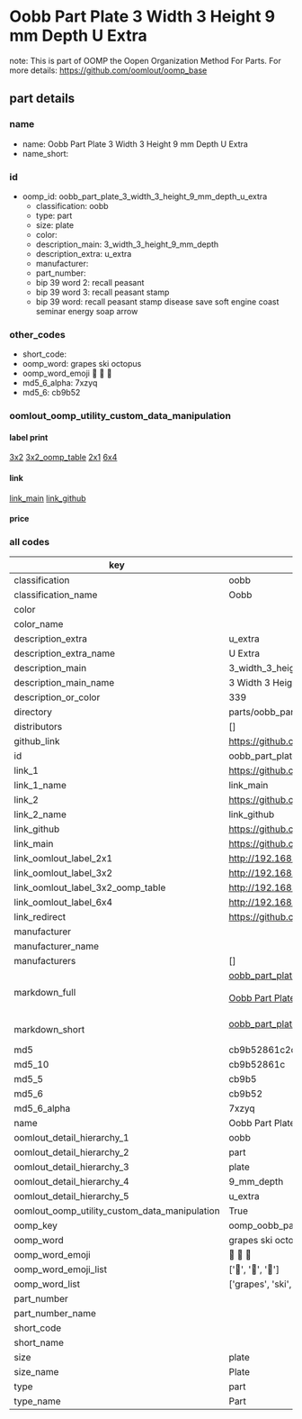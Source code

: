 # Oobb Part Plate 3 Width 3 Height 9 mm Depth U Extra  

note: This is part of OOMP the Oopen Organization Method For Parts. For more details: https://github.com/oomlout/oomp_base

##  part details
  







### name
* name: Oobb Part Plate 3 Width 3 Height 9 mm Depth U Extra
* name_short: 
### id
* oomp_id: oobb_part_plate_3_width_3_height_9_mm_depth_u_extra
  * classification: oobb
  * type: part
  * size: plate
  * color: 
  * description_main: 3_width_3_height_9_mm_depth
  * description_extra: u_extra
  * manufacturer: 
  * part_number: 
  * bip 39 word 2: recall peasant
  * bip 39 word 3: recall peasant stamp
  * bip 39 word: recall peasant stamp disease save soft engine coast seminar energy soap arrow

### other_codes
* short_code: 
* oomp_word: grapes ski octopus
* oomp_word_emoji :grapes: :ski: :octopus:
* md5_6_alpha: 7xzyq
* md5_6: cb9b52






### oomlout_oomp_utility_custom_data_manipulation
#### label print
[3x2](http://192.168.1.245:1112/?label=oomp%207xzyq)
[3x2_oomp_table](http://192.168.1.108:1112/?label=oomp%207xzyq)
[2x1](http://192.168.1.242:1112/?label=oomp%207xzyq)
[6x4](http://192.168.1.55:1112/?label=oomp%207xzyq)    

#### link

[link_main](https://github.com/oomlout/oomlout_oomp_version_1_messy/tree/main/parts/oobb_part_plate_3_width_3_height_9_mm_depth_u_extra) [link_github](https://github.com/oomlout/oomlout_oomp_version_1_messy/tree/main/parts/oobb_part_plate_3_width_3_height_9_mm_depth_u_extra)                             

#### price







### all codes 
| key | value |  
| --- | --- |  
| classification | oobb |  
| classification_name | Oobb |  
| color |  |  
| color_name |  |  
| description_extra | u_extra |  
| description_extra_name | U Extra |  
| description_main | 3_width_3_height_9_mm_depth |  
| description_main_name | 3 Width 3 Height 9 mm Depth |  
| description_or_color | 339 |  
| directory | parts/oobb_part_plate_3_width_3_height_9_mm_depth_u_extra |  
| distributors | [] |  
| github_link | https://github.com/oomlout/oomlout_oomp_part_src/tree/main/parts/oobb_part_plate_3_width_3_height_9_mm_depth_u_extra |  
| id | oobb_part_plate_3_width_3_height_9_mm_depth_u_extra |  
| link_1 | https://github.com/oomlout/oomlout_oomp_version_1_messy/tree/main/parts/oobb_part_plate_3_width_3_height_9_mm_depth_u_extra |  
| link_1_name | link_main |  
| link_2 | https://github.com/oomlout/oomlout_oomp_version_1_messy/tree/main/parts/oobb_part_plate_3_width_3_height_9_mm_depth_u_extra |  
| link_2_name | link_github |  
| link_github | https://github.com/oomlout/oomlout_oomp_version_1_messy/tree/main/parts/oobb_part_plate_3_width_3_height_9_mm_depth_u_extra |  
| link_main | https://github.com/oomlout/oomlout_oomp_version_1_messy/tree/main/parts/oobb_part_plate_3_width_3_height_9_mm_depth_u_extra |  
| link_oomlout_label_2x1 | http://192.168.1.242:1112/?label=oomp%207xzyq |  
| link_oomlout_label_3x2 | http://192.168.1.245:1112/?label=oomp%207xzyq |  
| link_oomlout_label_3x2_oomp_table | http://192.168.1.108:1112/?label=oomp%207xzyq |  
| link_oomlout_label_6x4 | http://192.168.1.55:1112/?label=oomp%207xzyq |  
| link_redirect | https://github.com/oomlout/oomlout_oomp_version_1_messy/tree/main/parts/oobb_part_plate_3_width_3_height_9_mm_depth_u_extra |  
| manufacturer |  |  
| manufacturer_name |  |  
| manufacturers | [] |  
| markdown_full | [oobb_part_plate_3_width_3_height_9_mm_depth_u_extra](none)<br>[](none)<br>[Oobb Part Plate 3 Width 3 Height 9 Mm Depth U Extra](none)<br><br> |  
| markdown_short | [oobb_part_plate_3_width_3_height_9_mm_depth_u_extra](none)<br><br> |  
| md5 | cb9b52861c2cc94f395fe3f1a8e88d9b |  
| md5_10 | cb9b52861c |  
| md5_5 | cb9b5 |  
| md5_6 | cb9b52 |  
| md5_6_alpha | 7xzyq |  
| name | Oobb Part Plate 3 Width 3 Height 9 mm Depth U Extra |  
| oomlout_detail_hierarchy_1 | oobb |  
| oomlout_detail_hierarchy_2 | part |  
| oomlout_detail_hierarchy_3 | plate |  
| oomlout_detail_hierarchy_4 | 9_mm_depth |  
| oomlout_detail_hierarchy_5 | u_extra |  
| oomlout_oomp_utility_custom_data_manipulation | True |  
| oomp_key | oomp_oobb_part_plate_3_width_3_height_9_mm_depth_u_extra |  
| oomp_word | grapes ski octopus |  
| oomp_word_emoji | :grapes: :ski: :octopus: |  
| oomp_word_emoji_list | [':grapes:', ':ski:', ':octopus:'] |  
| oomp_word_list | ['grapes', 'ski', 'octopus'] |  
| part_number |  |  
| part_number_name |  |  
| short_code |  |  
| short_name |  |  
| size | plate |  
| size_name | Plate |  
| type | part |  
| type_name | Part |  

